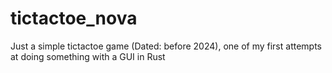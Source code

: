 # tictactoe_nova
Just a simple tictactoe game (Dated: before 2024), one of my first attempts at doing something with a GUI in Rust
